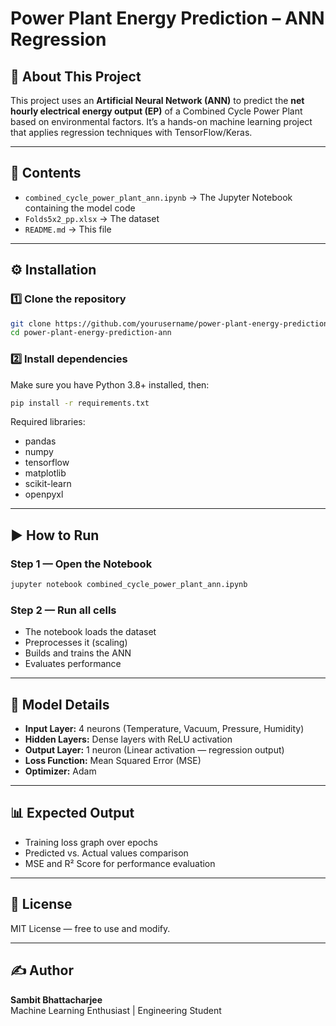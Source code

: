 # Power Plant Energy Prediction – ANN Regression

## 📖 About This Project
This project uses an **Artificial Neural Network (ANN)** to predict the **net hourly electrical energy output (EP)** of a Combined Cycle Power Plant based on environmental factors.
It’s a hands-on machine learning project that applies regression techniques with TensorFlow/Keras.

---

## 📂 Contents
- `combined_cycle_power_plant_ann.ipynb` → The Jupyter Notebook containing the model code
- `Folds5x2_pp.xlsx` → The dataset
- `README.md` → This file

---

## ⚙ Installation

### 1️⃣ Clone the repository
```bash
git clone https://github.com/yourusername/power-plant-energy-prediction-ann.git
cd power-plant-energy-prediction-ann
```

### 2️⃣ Install dependencies
Make sure you have Python 3.8+ installed, then:
```bash
pip install -r requirements.txt
```
Required libraries:
- pandas
- numpy
- tensorflow
- matplotlib
- scikit-learn
- openpyxl

---

## ▶ How to Run

### Step 1 — Open the Notebook
```bash
jupyter notebook combined_cycle_power_plant_ann.ipynb
```

### Step 2 — Run all cells
- The notebook loads the dataset
- Preprocesses it (scaling)
- Builds and trains the ANN
- Evaluates performance

---

## 🧠 Model Details
- **Input Layer:** 4 neurons (Temperature, Vacuum, Pressure, Humidity)
- **Hidden Layers:** Dense layers with ReLU activation
- **Output Layer:** 1 neuron (Linear activation — regression output)
- **Loss Function:** Mean Squared Error (MSE)
- **Optimizer:** Adam

---

## 📊 Expected Output
- Training loss graph over epochs
- Predicted vs. Actual values comparison
- MSE and R² Score for performance evaluation

---

## 📜 License
MIT License — free to use and modify.

---

## ✍ Author
**Sambit Bhattacharjee**  
Machine Learning Enthusiast | Engineering Student
